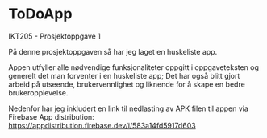 # ToDoApp
IKT205 - Prosjektoppgave 1 

På denne prosjektoppgaven så har jeg laget en huskeliste app.

Appen utfyller alle nødvendige funksjonaliteter oppgitt i oppgaveteksten og generelt det man forventer i en huskeliste app; 
Det har også blitt gjort arbeid på utseende, brukervennlighet og liknende for å skape en bedre brukeropplevelse.

Nedenfor har jeg inkludert en link til nedlasting av APK filen til appen via Firebase App distribution:
https://appdistribution.firebase.dev/i/583a14fd5917d603
